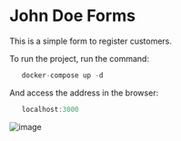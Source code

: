 # John Doe Forms

This is a simple form to register customers.

To run the project, run the command:

```js
   docker-compose up -d
```

And access the address in the browser:

```js
   localhost:3000
```

![image](https://github.com/netohd/john-doe-form/assets/23285614/84831585-d24b-4101-8f5a-6155d4792e2e)
